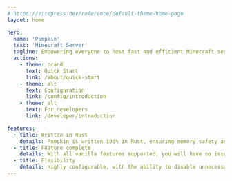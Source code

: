 ```yaml
---
# https://vitepress.dev/reference/default-theme-home-page
layout: home

hero:
  name: 'Pumpkin'
  text: 'Minecraft Server'
  tagline: Empowering everyone to host fast and efficient Minecraft servers
  actions:
    - theme: brand
      text: Quick Start
      link: /about/quick-start
    - theme: alt
      text: Configuration
      link: /config/introduction
    - theme: alt
      text: For developers
      link: /developer/introduction

features:
  - title: Written in Rust
    details: Pumpkin is written 100% in Rust, ensuring memory safety and unmatched performance.
  - title: Feature complete
    details: With all vanilla features supported, you will have no issues.
  - title: Flexibility
    details: Highly configurable, with the ability to disable unnecessary features.
---
```

